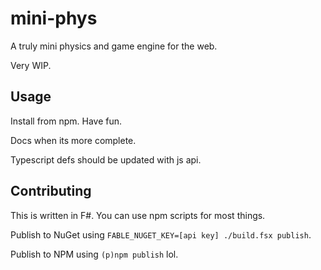 # mini-phys
A truly mini physics and game engine for the web.

Very WIP.

## Usage

Install from npm. Have fun.

Docs when its more complete.

Typescript defs should be updated with js api.

## Contributing
This is written in F#. You can use npm scripts for most things.

Publish to NuGet using `FABLE_NUGET_KEY=[api key] ./build.fsx publish`.

Publish to NPM using `(p)npm publish` lol.